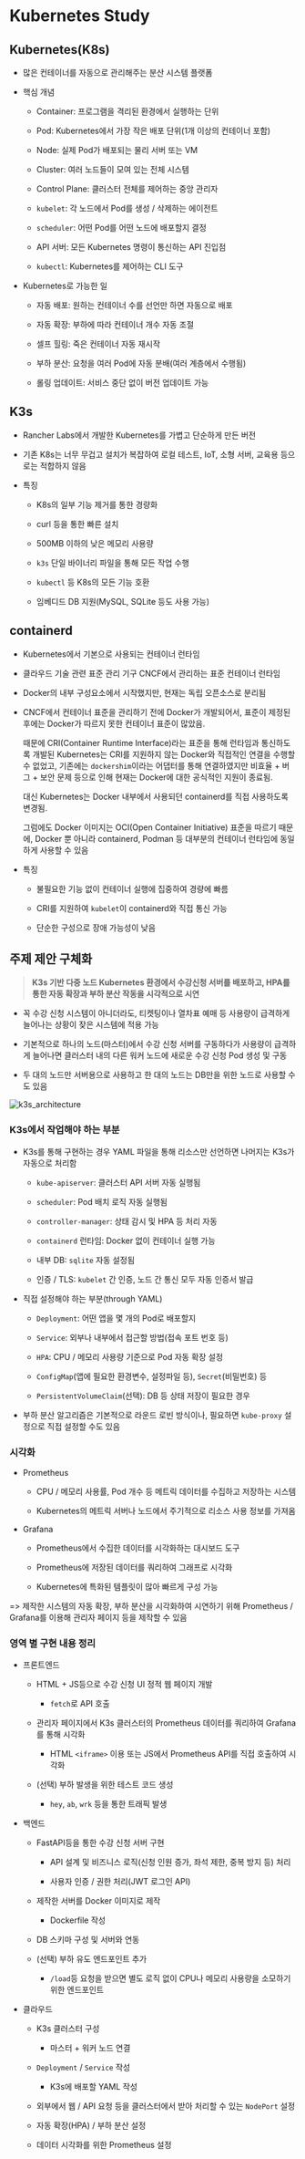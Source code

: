 # Kubernetes Study

## Kubernetes(K8s)

- 많은 컨테이너를 자동으로 관리해주는 분산 시스템 플랫폼

- 핵심 개념

    - Container: 프로그램을 격리된 환경에서 실행하는 단위

    - Pod: Kubernetes에서 가장 작은 배포 단위(1개 이상의 컨테이너 포함)

    - Node: 실제 Pod가 배포되는 물리 서버 또는 VM

    - Cluster: 여러 노드들이 모여 있는 전체 시스템

    - Control Plane: 클러스터 전체를 제어하는 중앙 관리자

    - `kubelet`: 각 노드에서 Pod를 생성 / 삭제하는 에이전트

    - `scheduler`: 어떤 Pod를 어떤 노드에 배포할지 결정

    - API 서버: 모든 Kubernetes 명령이 통신하는 API 진입점

    - `kubectl`: Kubernetes를 제어하는 CLI 도구

- Kubernetes로 가능한 일

    - 자동 배포: 원하는 컨테이너 수를 선언만 하면 자동으로 배포

    - 자동 확장: 부하에 따라 컨테이너 개수 자동 조절

    - 셀프 힐링: 죽은 컨테이너 자동 재시작

    - 부하 분산: 요청을 여러 Pod에 자동 분배(여러 계층에서 수행됨)

    - 롤링 업데이트: 서비스 중단 없이 버전 업데이트 가능


## K3s

- Rancher Labs에서 개발한 Kubernetes를 가볍고 단순하게 만든 버전

- 기존 K8s는 너무 무겁고 설치가 복잡하여 로컬 테스트, IoT, 소형 서버, 교육용 등으로는 적합하지 않음

- 특징

    - K8s의 일부 기능 제거를 통한 경량화

    - curl 등을 통한 빠른 설치

    - 500MB 이하의 낮은 메모리 사용량

    - `k3s` 단일 바이너리 파일을 통해 모든 작업 수행

    - `kubectl` 등 K8s의 모든 기능 호환

    - 임베디드 DB 지원(MySQL, SQLite 등도 사용 가능)


## containerd

- Kubernetes에서 기본으로 사용되는 컨테이너 런타임

- 클라우드 기술 관련 표준 관리 기구 CNCF에서 관리하는 표준 컨테이너 런타임

- Docker의 내부 구성요소에서 시작했지만, 현재는 독립 오픈소스로 분리됨

- CNCF에서 컨테이너 표준을 관리하기 전에 Docker가 개발되어서, 표준이 제정된 후에는 Docker가 따르지 못한 컨테이너 표준이 많았음.
  
  때문에 CRI(Container Runtime Interface)라는 표준을 통해 런타임과 통신하도록 개발된 Kubernetes는 CRI를 지원하지 않는 Docker와 직접적인 연결을 수행할 수 없었고, 기존에는 `dockershim`이라는 어댑터를 통해 연결하였지만 비효율 + 버그 + 보안 문제 등으로 인해 현재는 Docker에 대한 공식적인 지원이 종료됨.

  대신 Kubernetes는 Docker 내부에서 사용되던 containerd를 직접 사용하도록 변경됨.

  그럼에도 Docker 이미지는 OCI(Open Container Initiative) 표준을 따르기 때문에, Docker 뿐 아니라 containerd, Podman 등 대부분의 컨테이너 런타임에 동일하게 사용할 수 있음

- 특징

    - 불필요한 기능 없이 컨테이너 실행에 집중하여 경량에 빠름

    - CRI를 지원하여 `kubelet`이 containerd와 직접 통신 가능

    - 단순한 구성으로 장애 가능성이 낮음


## 주제 제안 구체화

> **K3s 기반 다중 노드 Kubernetes 환경에서 수강신청 서버를 배포하고, HPA를 통한 자동 확장과 부하 분산 작동을 시각적으로 시연**

- 꼭 수강 신청 시스템이 아니더라도, 티켓팅이나 열차표 예매 등 사용량이 급격하게 늘어나는 상황이 잦은 시스템에 적용 가능

- 기본적으로 하나의 노드(마스터)에서 수강 신청 서버를 구동하다가 사용량이 급격하게 늘어나면 클러스터 내의 다른 워커 노드에 새로운 수강 신청 Pod 생성 및 구동

- 두 대의 노드만 서버용으로 사용하고 한 대의 노드는 DB만을 위한 노드로 사용할 수도 있음

![k3s_architecture](../res/k3s_architecture.png)


### K3s에서 작업해야 하는 부분

- K3s를 통해 구현하는 경우 YAML 파일을 통해 리소스만 선언하면 나머지는 K3s가 자동으로 처리함

    - `kube-apiserver`: 클러스터 API 서버 자동 실행됨

    - `scheduler`: Pod 배치 로직 자동 실행됨

    - `controller-manager`: 상태 감시 및 HPA 등 처리 자동

    - `containerd` 런타임: Docker 없이 컨테이너 실행 가능

    - 내부 DB: `sqlite` 자동 설정됨

    - 인증 / TLS: `kubelet` 간 인증, 노드 간 통신 모두 자동 인증서 발급

- 직접 설정해야 하는 부분(through YAML)

    - `Deployment`: 어떤 앱을 몇 개의 Pod로 배포할지

    - `Service`: 외부나 내부에서 접근할 방법(접속 포트 번호 등)

    - `HPA`: CPU / 메모리 사용량 기준으로 Pod 자동 확장 설정

    - `ConfigMap`(앱에 필요한 환경변수, 설정파일 등), `Secret`(비밀번호) 등

    - `PersistentVolumeClaim`(선택): DB 등 상태 저장이 필요한 경우

- 부하 분산 알고리즘은 기본적으로 라운드 로빈 방식이나, 필요하면 `kube-proxy` 설정으로 직접 설정할 수도 있음


### 시각화

- Prometheus

    - CPU / 메모리 사용률, Pod 개수 등 메트릭 데이터를 수집하고 저장하는 시스템

    - Kubernetes의 메트릭 서버나 노드에서 주기적으로 리소스 사용 정보를 가져옴

- Grafana

    - Prometheus에서 수집한 데이터를 시각화하는 대시보드 도구

    - Prometheus에 저장된 데이터를 쿼리하여 그래프로 시각화

    - Kubernetes에 특화된 템플릿이 많아 빠르게 구성 가능

=> 제작한 시스템의 자동 확장, 부하 분산을 시각화하여 시연하기 위해 Prometheus / Grafana를 이용해 관리자 페이지 등을 제작할 수 있음


### 영역 별 구현 내용 정리

- 프론트엔드

    - HTML + JS등으로 수강 신청 UI 정적 웹 페이지 개발

        - `fetch`로 API 호출

    - 관리자 페이지에서 K3s 클러스터의 Prometheus 데이터를 쿼리하여 Grafana를 통해 시각화

        - HTML `<iframe>` 이용 또는 JS에서 Prometheus API를 직접 호출하여 시각화

    - (선택) 부하 발생을 위한 테스트 코드 생성

        - `hey`, `ab`, `wrk` 등을 통한 트래픽 발생

- 백엔드

    - FastAPI등을 통한 수강 신청 서버 구현

        - API 설계 및 비즈니스 로직(신청 인원 증가, 좌석 제한, 중복 방지 등) 처리

        - 사용자 인증 / 권한 처리(JWT 로그인 API)

    - 제작한 서버를 Docker 이미지로 제작

        - Dockerfile 작성

    - DB 스키마 구성 및 서버와 연동

    - (선택) 부하 유도 엔드포인트 추가

        - `/load`등 요청을 받으면 별도 로직 없이 CPU나 메모리 사용량을 소모하기 위한 엔드포인트

- 클라우드

    - K3s 클러스터 구성

        - 마스터 + 워커 노드 연결

    - `Deployment` / `Service` 작성

        - K3s에 배포할 YAML 작성

    - 외부에서 웹 / API 요청 등을 클러스터에서 받아 처리할 수 있는 `NodePort` 설정

    - 자동 확장(HPA) / 부하 분산 설정

    - 데이터 시각화를 위한 Prometheus 설정
